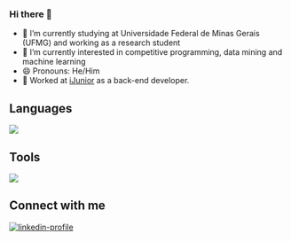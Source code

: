 ### Hi there 👋



- 🔭 I’m currently studying at Universidade Federal de Minas Gerais (UFMG) and working as a research student
- 🌱 I’m currently interested in competitive programming, data mining and machine learning
- 😄 Pronouns: He/Him
- 💼 Worked at [iJunior](https://ijunior.com.br/) as a back-end developer.



## Languages

![](https://skillicons.dev/icons?i=python,c,cpp,js,java,julia,bash)

## Tools

![](https://skillicons.dev/icons?i=linux,docker,git,github,nodejs,mysql,spring,postman,latex,md,html)


## Connect with me

<a href="https://www.linkedin.com/in/raul-araju-a89556212/" target="blank"><img align="center" src="https://img.shields.io/badge/LinkedIn-0077B5?style=for-the-badge&logo=linkedin&logoColor=white" alt="linkedin-profile"  /></a>

